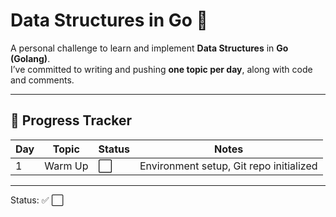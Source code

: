 # Data Structures in Go 🚀

A personal challenge to learn and implement **Data Structures** in **Go (Golang)**.  
I’ve committed to writing and pushing **one topic per day**, along with code and comments.

---

## 📅 Progress Tracker

| Day | Topic   | Status | Notes                                   |
| --- | ------- | ------ | --------------------------------------- |
| 1   | Warm Up | ⬜     | Environment setup, Git repo initialized |

---

Status: ✅ ⬜
